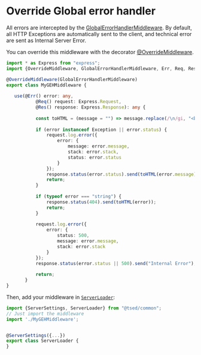 # Override Global error handler

All errors are intercepted by the [GlobalErrorHandlerMiddleware](/api/common/mvc/components/GlobalErrorHandlerMiddleware.md).
By default, all HTTP Exceptions are automatically sent to the client, and technical error are
sent as Internal Server Error. 

You can override this middleware with the decorator [@OverrideMiddleware](/api/common/mvc/components/GlobalErrorHandlerMiddleware.md).

```typescript
import * as Express from "express";
import {OverrideMiddleware, GlobalErrorHandlerMiddleware, Err, Req, Res} from "@tsed/common";

@OverrideMiddleware(GlobalErrorHandlerMiddleware)
export class MyGEHMiddleware {
 
   use(@Err() error: any,
           @Req() request: Express.Request,
           @Res() response: Express.Response): any {
   
           const toHTML = (message = "") => message.replace(/\n/gi, "<br />");
   
           if (error instanceof Exception || error.status) {
               request.log.error({
                   error: {
                       message: error.message,
                       stack: error.stack,
                       status: error.status
                   }
               });
               response.status(error.status).send(toHTML(error.message));
               return;
           }
   
           if (typeof error === "string") {
               response.status(404).send(toHTML(error));
               return;
           }
   
           request.log.error({
               error: {
                   status: 500,
                   message: error.message,
                   stack: error.stack
               }
           });
           response.status(error.status || 500).send("Internal Error");
   
           return;
       }
}
```

Then, add your middleware in [`ServerLoader`](/api/common/server/components/ServerLoader.md):

```typescript
import {ServerSettings, ServerLoader} from "@tsed/common";
// Just import the middleware
import './MyGEHMiddleware';


@ServerSettings({...})
export class ServerLoader {
}
```
